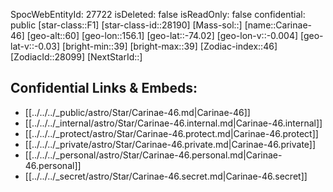 ﻿---
location: [-74.02,156.1,60]
type: Star
tags:
- astro/Star

---
SpocWebEntityId: 27722
isDeleted: false
isReadOnly: false
confidential: public
[star-class::F1]
[star-class-id::28190]
[Mass-sol::]
[name::Carinae-46]
[geo-alt::60]
[geo-lon::156.1]
[geo-lat::-74.02]
[geo-lon-v::-0.004]
[geo-lat-v::-0.03]
[bright-min::39]
[bright-max::39]
[Zodiac-index::46]
[ZodiacId::28099]
[NextStarId::]



## Confidential Links & Embeds: 
- [[../../../_public/astro/Star/Carinae-46.md|Carinae-46]] 
- [[../../../_internal/astro/Star/Carinae-46.internal.md|Carinae-46.internal]] 
- [[../../../_protect/astro/Star/Carinae-46.protect.md|Carinae-46.protect]] 
- [[../../../_private/astro/Star/Carinae-46.private.md|Carinae-46.private]] 
- [[../../../_personal/astro/Star/Carinae-46.personal.md|Carinae-46.personal]] 
- [[../../../_secret/astro/Star/Carinae-46.secret.md|Carinae-46.secret]]

